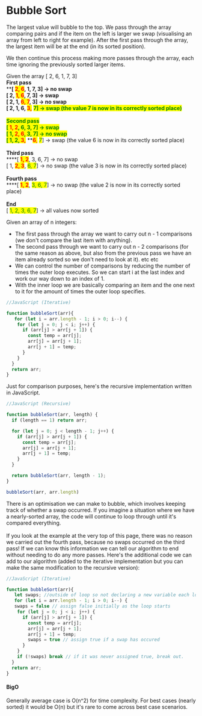 # Bubble Sort

The largest value will bubble to the top. We pass through the array comparing pairs and if the item on the left is larger we swap (visualising an array from left to right for example). After the first pass through the array, the largest item will be at the end (in its sorted position).&#x20;

We then continue this process making more passes through the array, each time ignoring the previously sorted larger items.

Given the array \[ 2, 6, 1, 7, 3]\
**First pass**\
****\[ <mark style="color:red;"></mark> <mark style="color:red;"></mark><mark style="color:red;">**2, 6**</mark>, 1, 7, 3] -> no swap\
\[ 2, <mark style="color:red;">**1, 6**</mark>, 7, 3] -> swap\
\[ 2, 1, <mark style="color:red;">**6, 7**</mark>, 3] -> no swap\
\[ 2, 1, 6, <mark style="color:red;">**3,**</mark><mark style="color:red;">** **</mark><mark style="color:red;"><mark style="color:green;">**7**<mark style="color:green;"></mark>] -> swap (the value 7 is now in its correctly sorted place)\
\
**Second pass**\
\[ <mark style="color:red;">**1, 2**</mark>, 6, 3, 7] -> swap\
\[ 1, <mark style="color:red;">**2, 6**</mark>, 3, 7] -> no swap\
\[ 1, 2, <mark style="color:red;">**3,**</mark>**  **<mark style="color:red;">**6**</mark><mark style="color:red;">,</mark> <mark style="color:green;">7</mark>] -> swap (the value 6 is now in its correctly sorted place)\
\
**Third pass**\
****\[ <mark style="color:red;">**1, 2**</mark>, 3, 6, 7] -> no swap\
\[ 1, <mark style="color:red;">**2, 3**</mark>, <mark style="color:green;">6, 7</mark>] -> no swap (the value 3 is now in its correctly sorted place)\
\
**Fourth pass**\
****\[ <mark style="color:red;">**1, 2**</mark>, <mark style="color:green;">3, 6, 7</mark>] -> no swap (the value 2 is now in its correctly sorted place)\
\
**End**\
\[ <mark style="color:green;">1, 2, 3, 6, 7</mark>] -> all values now sorted



Given an array of n integers:

* The first pass through the array we want to carry out n - 1 comparisons (we don't compare the last item with anything).
* The second pass through we want to carry out n - 2 comparisons (for the same reason as above, but also from the previous pass we have an item already sorted so we don't need to look at it). etc etc
* We can control the number of comparisons by reducing the number of times the outer loop executes. So we can start i at the last index and work our way down to an index of 1.
* With the inner loop we are basically comparing an item and the one next to it for the amount of times the outer loop specifies.&#x20;

```javascript
//JavaScript (Iterative)

function bubbleSort(arr){
   for (let i = arr.length - 1; i > 0; i--) {
    for (let j = 0; j < i; j++) {
      if (arr[j] > arr[j + 1]) {
        const temp = arr[j];
        arr[j] = arr[j + 1];
        arr[j + 1] = temp;
      }
    }
  }
  return arr;
}
```

Just for comparison purposes, here's the recursive implementation written in JavaScript.

```javascript
//JavaScript (Recursive)

function bubbleSort(arr, length) {
  if (length == 1) return arr;

  for (let j = 0; j < length - 1; j++) {
    if (arr[j] > arr[j + 1]) {
      const temp = arr[j];
      arr[j] = arr[j + 1];
      arr[j + 1] = temp;
    }
  }

  return bubbleSort(arr, length - 1);
}

bubbleSort(arr, arr.length)
```

There is an optimisation we can make to bubble, which involves keeping track of whether a swap occurred. If you imagine a situation where we have a nearly-sorted array, the code will continue to loop through until it's compared everything. \
\
If you look at the example at the very top of this page, there was no reason we carried out the fourth pass, because no swaps occurred on the third pass! If we can know this information we can tell our algorithm to end without needing to do any more passes. Here's the additional code we can add to our algorithm (added to the iterative implementation but you can make the same modification to the recursive version):

```javascript
//JavaScript (Iterative)

function bubbleSort(arr){
   let swaps; //outside of loop so not declaring a new variable each loop
   for (let i = arr.length - 1; i > 0; i--) {
   swaps = false // assign false initially as the loop starts
    for (let j = 0; j < i; j++) {
      if (arr[j] > arr[j + 1]) {
        const temp = arr[j];
        arr[j] = arr[j + 1];
        arr[j + 1] = temp;
        swaps = true // assign true if a swap has occured
      }
    }
    if (!swaps) break // if it was never assigned true, break out.
  }
  return arr;
}
```

#### BigO

Generally average case is O(n^2) for time complexity. For best cases (nearly sorted) it would be O(n) but it's rare to come across best case scenarios.
